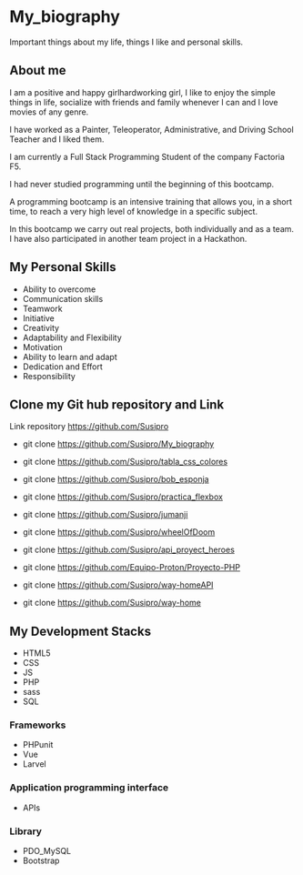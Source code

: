 # My_biography

Important things about my life, things I like and personal skills.


## About me

I am a positive and happy girlhardworking girl, I like to enjoy the simple things in life, socialize with friends and family whenever I can and I love movies of any genre.

I have worked as a Painter, Teleoperator, Administrative, and Driving School Teacher and I liked them.

I am currently a Full Stack Programming Student of the company Factoria F5.

I had never studied programming until the beginning of this bootcamp.

A programming bootcamp is an intensive training that allows you, in a short time, to reach a very high level of knowledge in a specific subject.

In this bootcamp we carry out real projects, both individually and as a team. I have also participated in another team project in a Hackathon.

## My Personal Skills

  - Ability to overcome
  - Communication skills
  - Teamwork
  - Initiative
  - Creativity
  - Adaptability and Flexibility
  - Motivation
  - Ability to learn and adapt
  - Dedication and Effort
  - Responsibility

## Clone my Git hub repository and Link

 Link repository https://github.com/Susipro

 - git clone https://github.com/Susipro/My_biography

 - git clone https://github.com/Susipro/tabla_css_colores
 - git clone https://github.com/Susipro/bob_esponja
 - git clone https://github.com/Susipro/practica_flexbox
 - git clone https://github.com/Susipro/jumanji
 - git clone https://github.com/Susipro/wheelOfDoom
 - git clone https://github.com/Susipro/api_proyect_heroes
 - git clone https://github.com/Equipo-Proton/Proyecto-PHP

 - git clone https://github.com/Susipro/way-homeAPI
 - git clone https://github.com/Susipro/way-home
  
## My Development Stacks 
  - HTML5
  - CSS
  - JS
  - PHP
  - sass
  - SQL
  
### Frameworks
  - PHPunit
  - Vue
  - Larvel

### Application programming interface
  - APIs
   
### Library
  - PDO_MySQL
  - Bootstrap
